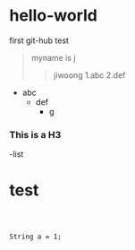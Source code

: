 # hello-world
first git-hub test

>myname is j
> >jiwoong
1.abc
 2.def

* abc
  * def
    * g

<h3> This is a H3</h3>
-list



<h1>test</h1>


<code>
  
  String a = 1;
  
  
</code>
